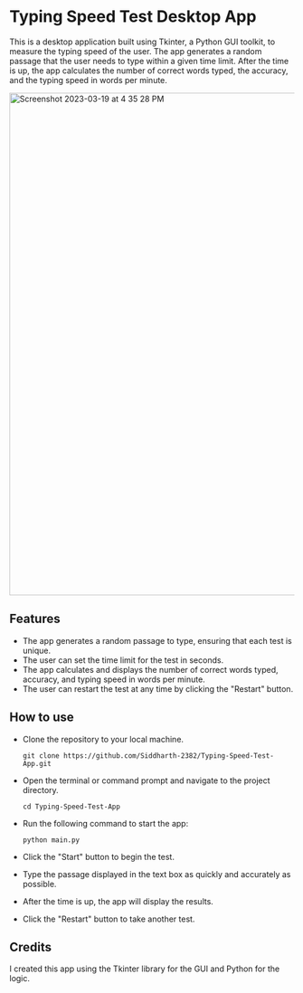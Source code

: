 # Typing Speed Test Desktop App
This is a desktop application built using Tkinter, a Python GUI toolkit, to measure the typing speed of the user. The app generates a random passage that the user needs to type within a given time limit. After the time is up, the app calculates the number of correct words typed, the accuracy, and the typing speed in words per minute.

<img width="889" alt="Screenshot 2023-03-19 at 4 35 28 PM" src="https://user-images.githubusercontent.com/94699055/227008791-cc0fedf5-4d43-4cca-b1bb-a194fbff92b3.png">

## Features
- The app generates a random passage to type, ensuring that each test is unique.
- The user can set the time limit for the test in seconds.
- The app calculates and displays the number of correct words typed, accuracy, and typing speed in words per minute.
- The user can restart the test at any time by clicking the "Restart" button.
## How to use
- Clone the repository to your local machine.

      git clone https://github.com/Siddharth-2382/Typing-Speed-Test-App.git
- Open the terminal or command prompt and navigate to the project directory.

      cd Typing-Speed-Test-App
- Run the following command to start the app:

      python main.py
- Click the "Start" button to begin the test.
- Type the passage displayed in the text box as quickly and accurately as possible.
- After the time is up, the app will display the results.
- Click the "Restart" button to take another test.
## Credits
I created this app using the Tkinter library for the GUI and Python for the logic.
